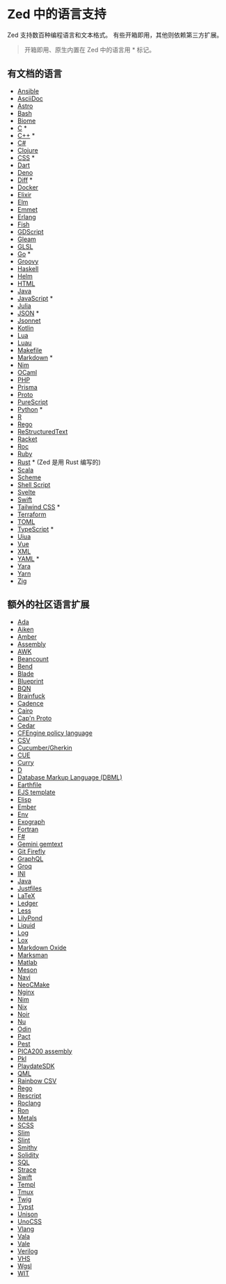 # Zed 中的语言支持

Zed 支持数百种编程语言和文本格式。
有些开箱即用，其他则依赖第三方扩展。

> 开箱即用、原生内置在 Zed 中的语言用 \* 标记。

## 有文档的语言

- [Ansible](./languages/ansible.md)
- [AsciiDoc](./languages/asciidoc.md)
- [Astro](./languages/astro.md)
- [Bash](./languages/bash.md)
- [Biome](./languages/biome.md)
- [C](./languages/c.md) \*
- [C++](./languages/cpp.md) \*
- [C#](./languages/csharp.md)
- [Clojure](./languages/clojure.md)
- [CSS](./languages/css.md) \*
- [Dart](./languages/dart.md)
- [Deno](./languages/deno.md)
- [Diff](./languages/diff.md) \*
- [Docker](./languages/docker.md)
- [Elixir](./languages/elixir.md)
- [Elm](./languages/elm.md)
- [Emmet](./languages/emmet.md)
- [Erlang](./languages/erlang.md)
- [Fish](./languages/fish.md)
- [GDScript](./languages/gdscript.md)
- [Gleam](./languages/gleam.md)
- [GLSL](./languages/glsl.md)
- [Go](./languages/go.md) \*
- [Groovy](./languages/groovy.md)
- [Haskell](./languages/haskell.md)
- [Helm](./languages/helm.md)
- [HTML](./languages/html.md)
- [Java](./languages/java.md)
- [JavaScript](./languages/javascript.md) \*
- [Julia](./languages/julia.md)
- [JSON](./languages/json.md) \*
- [Jsonnet](./languages/jsonnet.md)
- [Kotlin](./languages/kotlin.md)
- [Lua](./languages/lua.md)
- [Luau](./languages/luau.md)
- [Makefile](./languages/makefile.md)
- [Markdown](./languages/markdown.md) \*
- [Nim](./languages/nim.md)
- [OCaml](./languages/ocaml.md)
- [PHP](./languages/php.md)
- [Prisma](./languages/prisma.md)
- [Proto](./languages/proto.md)
- [PureScript](./languages/purescript.md)
- [Python](./languages/python.md) \*
- [R](./languages/r.md)
- [Rego](./languages/rego.md)
- [ReStructuredText](./languages/rst.md)
- [Racket](./languages/racket.md)
- [Roc](./languages/roc.md)
- [Ruby](./languages/ruby.md)
- [Rust](./languages/rust.md) \* (Zed 是用 Rust 编写的)
- [Scala](./languages/scala.md)
- [Scheme](./languages/scheme.md)
- [Shell Script](./languages/sh.md)
- [Svelte](./languages/svelte.md)
- [Swift](./languages/swift.md)
- [Tailwind CSS](./languages/tailwindcss.md) \*
- [Terraform](./languages/terraform.md)
- [TOML](./languages/toml.md)
- [TypeScript](./languages/typescript.md) \*
- [Uiua](./languages/uiua.md)
- [Vue](./languages/vue.md)
- [XML](./languages/xml.md)
- [YAML](./languages/yaml.md) \*
- [Yara](./languages/yarn.md)
- [Yarn](./languages/yarn.md)
- [Zig](./languages/zig.md)

## 额外的社区语言扩展

- [Ada](https://github.com/wisn/zed-ada-language)
- [Aiken](https://github.com/aiken-lang/zed-aiken)
- [Amber](https://github.com/amber-lang/zed-amber-extension)
- [Assembly](https://github.com/DevBlocky/zed-asm)
- [AWK](https://github.com/dangh/zed-awk)
- [Beancount](https://github.com/zed-extensions/beancount)
- [Bend](https://github.com/mrpedrobraga/zed-bend)
- [Blade](https://github.com/bajrangCoder/zed-laravel-blade)
- [Blueprint](https://github.com/tfuxu/zed-blueprint)
- [BQN](https://github.com/DavidZwitser/zed-bqn)
- [Brainfuck](https://github.com/JosephTLyons/zed-brainfuck)
- [Cadence](https://github.com/janezpodhostnik/cadence.zed)
- [Cairo](https://github.com/trbutler4/zed-cairo)
- [Cap'n Proto](https://github.com/cmackenzie1/zed-capnp)
- [Cedar](https://github.com/chrnorm/zed-cedar)
- [CFEngine policy language](https://github.com/olehermanse/zed-cfengine)
- [CSV](https://github.com/huacnlee/zed-csv)
- [Cucumber/Gherkin](https://github.com/thlcodes/zed-extension-cucumber)
- [CUE](https://github.com/jkasky/zed-cue)
- [Curry](https://github.com/fwcd/zed-curry)
- [D](https://github.com/staysail/zed-d)
- [Database Markup Language (DBML)](https://github.com/shuklaayush/zed-dbml)
- [Earthfile](https://github.com/glehmann/earthfile.zed)
- [EJS template](https://github.com/dangh/zed-ejs)
- [Elisp](https://github.com/JosephTLyons/zed-elisp)
- [Ember](https://github.com/jylamont/zed-ember)
- [Env](https://github.com/zarifpour/zed-env)
- [Exograph](https://github.com/exograph/zed-extension)
- [Fortran](https://github.com/Xavier-Maruff/zed-fortran)
- [F#](https://github.com/nathanjcollins/zed-fsharp)
- [Gemini gemtext](https://github.com/clseibold/gemini-zed)
- [Git Firefly](https://github.com/d1y/git_firefly)
- [GraphQL](https://github.com/11bit/zed-extension-graphql)
- [Groq](https://github.com/juice49/zed-groq)
- [INI](https://github.com/bajrangCoder/zed-ini)
- [Java](https://github.com/zed-extensions/java)
- [Justfiles](https://github.com/jackTabsCode/zed-just)
- [LaTeX](https://github.com/rzukic/zed-latex)
- [Ledger](https://github.com/mrkstwrt/zed-ledger)
- [Less](https://github.com/jimliang/zed-less)
- [LilyPond](https://github.com/nwhetsell/lilypond-zed-extension)
- [Liquid](https://github.com/TheBeyondGroup/zed-shopify-liquid)
- [Log](https://github.com/evrensen467/zed-log)
- [Lox](https://github.com/arian81/zed-lox)
- [Markdown Oxide](https://github.com/Feel-ix-343/markdown-oxide-zed)
- [Marksman](https://github.com/vitallium/zed-marksman)
- [Matlab](https://github.com/rzukic/zed-matlab)
- [Meson](https://github.com/hqnna/zed-meson)
- [Navi](https://github.com/navi-language/zed-navi)
- [NeoCMake](https://github.com/k0tran/zed_neocmake)
- [Nginx](https://github.com/d1y/nginx-zed)
- [Nim](https://github.com/foxoman/zed-nim)
- [Nix](https://github.com/zed-extensions/nix)
- [Noir](https://github.com/shuklaayush/zed-noir)
- [Nu](https://github.com/zed-extensions/nu)
- [Odin](https://github.com/rxptr/zed-odin)
- [Pact](https://github.com/kadena-community/pact-zed)
- [Pest](https://github.com/pest-parser/zed-pest)
- [PICA200 assembly](https://github.com/Squareheron942/zed-pica200)
- [Pkl](https://github.com/Moshyfawn/pkl-zed)
- [PlaydateSDK](https://github.com/notpeter/playdate-zed-extension)
- [QML](https://github.com/lkroll/zed-qml)
- [Rainbow CSV](https://github.com/weartist/zed-rainbow-csv)
- [Rego](https://github.com/StyraInc/zed-rego)
- [Rescript](https://github.com/humaans/rescript-zed)
- [Roclang](https://github.com/h2000/zed-roc)
- [Ron](https://github.com/onbjerg/zed-ron)
- [Metals](https://github.com/scalameta/metals-zed)
- [SCSS](https://github.com/bajrangCoder/zed-scss)
- [Slim](https://github.com/calmyournerves/zed-slim)
- [Slint](https://gitlab.com/flukejones/zed-slint)
- [Smithy](https://github.com/joshrutkowski/zed-smithy)
- [Solidity](https://github.com/zarifpour/zed-solidity)
- [SQL](https://github.com/evrensen467/zed-sql)
- [Strace](https://github.com/sigmaSd/zed-strace)
- [Swift](https://github.com/zed-extensions/swift)
- [Templ](https://github.com/makifdb/zed-templ)
- [Tmux](https://github.com/dangh/zed-tmux)
- [Twig](https://github.com/YussufSassi/zed-twig)
- [Typst](https://github.com/WeetHet/typst.zed)
- [Unison](https://github.com/zetashift/unison-zed)
- [UnoCSS](https://github.com/bajrangCoder/zed-unocss)
- [Vlang](https://github.com/lv37/zed-v)
- [Vala](https://github.com/FyraLabs/zed-vala)
- [Vale](https://github.com/koozz/zed-vale)
- [Verilog](https://github.com/someone13574/zed-verilog-extension)
- [VHS](https://github.com/eth0net/zed-vhs)
- [Wgsl](https://github.com/luan/zed-wgsl)
- [WIT](https://github.com/valentinegb/zed-wit)
